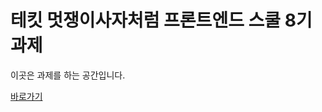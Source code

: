# 테킷 멋쟁이사자처럼 프론트엔드 스쿨 8기 과제

이곳은 과제를 하는 공간입니다.

<a href="https://bellori729.github.io/home-work/">바로가기

